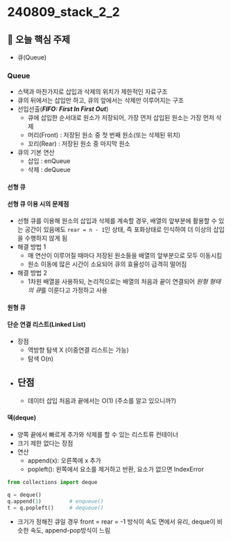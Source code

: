 # 240809_stack_2_2

## 📌 오늘 핵심 주제
- 큐(Queue)

### Queue
- 스택과 마찬가지로 삽입과 삭제의 위치가 제한적인 자료구조
- 큐의 뒤에서는 삽입만 하고, 큐의 앞에서는 삭제만 이루어지는 구조
- 선입선출(***FIFO: First In First Out***)
    - 큐에 삽입한 순서대로 원소가 저장되어, 가장 먼저 삽입된 원소는 가장 먼저 삭제
    - 머리(Front) : 저장된 원소 중 첫 번째 원소(또는 삭제된 위치)
    - 꼬리(Rear) : 저장된 원소 중 마지막 원소
- 큐의 기본 연산
    - 삽입 : enQueue
    - 삭제 : deQueue

#### 선형 큐
#### 선형 큐 이용 시의 문제점
- 선형 큐를 이용해 원소의 삽입과 삭제를 계속할 경우, 배열의 앞부분에 활용할 수 있는 공간이 있음에도 `rear = n - 1`인 상태, 즉 포화상태로 인식하여 더 이상의 삽입을 수행하지 않게 됨
- 해결 방법 1
    - 매 연산이 이루어질 때마다 저장된 원소들을 배열의 앞부분으로 모두 이동시킴
    - 원소 이동에 많은 시간이 소요되어 큐의 효율성이 급격히 떨어짐
- 해결 방법 2
    - 1차원 배열을 사용하되, 논리적으로는 배열의 처음과 끝이 연결되어 *원형 형태의 큐*를 이룬다고 가정하고 사용

#### 원형 큐
#### 단순 연결 리스트(Linked List)
- 장점
    - 역방향 탐색 X (이중연결 리스트는 가능)
    - 탐색 O(n)
- 단점
    - 
    - 데이터 삽입 처음과 끝에서는 O(1) (주소를 알고 있으니까?)
#### 덱(deque)
- 양쪽 끝에서 빠르게 추가와 삭제를 할 수 있는 리스트류 컨테이너
- 크기 제한 없다는 장점
- 연산
    - append(x): 오른쪽에 x 추가
    - popleft(): 왼쪽에서 요소를 제거하고 반환, 요소가 없으면 IndexError

```python
from collections import deque

q = deque()
q.append(1)         # enqueue()
t = q.popleft()     # dequeue()
```

- 크기가 정해진 큐일 경우 front = rear = -1 방식이 속도 면에서 유리, deque이 비슷한 속도, append-pop방식이 느림